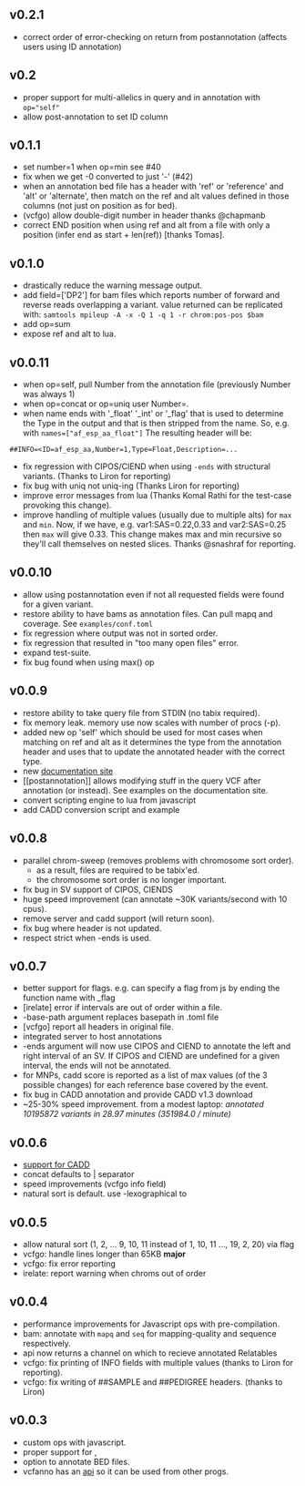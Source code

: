 v0.2.1
------
+ correct order of error-checking on return from postannotation (affects users using ID annotation)

v0.2
----
+ proper support for multi-allelics in query and in annotation with `op="self"`
+ allow post-annotation to set ID column

v0.1.1
------
+ set number=1 when op=min see #40
+ fix when we get -0 converted to just '-' (#42)
+ when an annotation bed file has a header with 'ref' or 'reference' and 'alt' or 'alternate',
  then match on the ref and alt values defined in those columns (not just on position as for bed).
+ (vcfgo) allow double-digit number in header thanks @chapmanb
+ correct END position when using ref and alt from a file with only a position (infer end as start + len(ref)) [thanks Tomas].

v0.1.0
------
+ drastically reduce the warning message output.
+ add field=['DP2'] for bam files which reports number of forward and reverse reads overlapping a variant.
  value returned can be replicated with: `samtools mpileup -A -x -Q 1 -q 1 -r chrom:pos-pos $bam`
+ add op=sum
+ expose ref and alt to lua.


v0.0.11
-------
+ when op=self, pull Number from the annotation file (previously Number was always 1)
+ when op=concat or op=uniq user Number=. 
+ when name ends with '\_float' '\_int' or '\_flag' that is used to determine the Type in the output and that is then stripped from the name. So, e.g. with
``
names=["af_esp_aa_float"]
``
The resulting header will be:
```
##INFO=<ID=af_esp_aa,Number=1,Type=Float,Description=...
```
+ fix regression with CIPOS/CIEND when using `-ends` with structural variants. (Thanks to Liron for reporting)
+ fix bug with uniq not uniq-ing (Thanks Liron for reporting)
+ improve error messages from lua (Thanks Komal Rathi for the test-case provoking this change).
+ improve handling of multiple values (usually due to multiple alts) for `max` and `min`. Now, if we have, e.g. var1:SAS=0.22,0.33
  and var2:SAS=0.25 then `max` will give 0.33. This change makes max and min recursive so they'll call themselves on nested slices.
  Thanks @snashraf for reporting. 

v0.0.10
-------
+ allow using postannotation even if not all requested fields were found for a given variant.
+ restore ability to have bams as annotation files. Can pull mapq and coverage. See `examples/conf.toml`
+ fix regression where output was not in sorted order.
+ fix regression that resulted in "too many open files" error.
+ expand test-suite.
+ fix bug found when using max() op

v0.0.9
------
+ restore ability to take query file from STDIN (no tabix required).
+ fix memory leak. memory use now scales with number of procs (-p).
+ added new op 'self' which should be used for most cases when matching on ref and alt as it
  determines the type from the annotation header and uses that to update the annotated header
  with the correct type.
+ new [documentation site](http://brentp.github.io/vcfanno/)
+ [[postannotation]] allows modifying stuff in the query VCF after annotation (or instead).
  See examples on the documentation site.
+ convert scripting engine to lua from javascript
+ add CADD conversion script and example


v0.0.8
------
+ parallel chrom-sweep (removes problems with chromosome sort order).
  - as a result, files are required to be tabix'ed.
  - the chromosome sort order is no longer important.
+ fix bug in SV support of CIPOS, CIENDS
+ huge speed improvement (can annotate ~30K variants/second with 10 cpus).
+ remove server and cadd support (will return soon).
+ fix bug where header is not updated.
+ respect strict when -ends is used.


v0.0.7
------
+ better support for flags. e.g. can specify a flag from js by ending the function name with \_flag
+ [irelate] error if intervals are out of order within a file.
+ -base-path argument replaces basepath in .toml file
+ [vcfgo] report all headers in original file.
+ integrated server to host annotations
+ -ends argument will now use CIPOS and CIEND to annotate the left and right interval of an SV. If CIPOS
   and CIEND are undefined for a given interval, the ends will not be annotated.
+ for MNPs, cadd score is reported as a list of max values (of the 3 possible changes) for each reference base
  covered by the event.
+ fix bug in CADD annotation and provide CADD v1.3 download
+ ~25-30% speed improvement. from a modest laptop:  *annotated 10195872 variants in 28.97 minutes (351984.0 / minute)*

v0.0.6
------
+ [support for CADD](https://github.com/brentp/vcfanno/tree/master/caddcode)
+ concat defaults to | separator
+ speed improvements (vcfgo info field)
+ natural sort is default. use -lexographical to

v0.0.5
------
+ allow natural sort (1, 2, ... 9, 10, 11 instead of 1, 10, 11 ..., 19, 2, 20) via flag
+ vcfgo: handle lines longer than 65KB **major**
+ vcfgo: fix error reporting
+ irelate: report warning when chroms out of order

v0.0.4
------
+ performance improvements for Javascript ops with pre-compilation.
+ bam: annotate with `mapq` and `seq` for mapping-quality and sequence respectively.
+ api now returns a channel on which to recieve annotated Relatables
+ vcfgo: fix printing of INFO fields with multiple values (thanks to Liron for reporting).
+ vcfgo: fix writing of ##SAMPLE and ##PEDIGREE headers. (thanks to Liron)

v0.0.3
------
+ custom ops with javascript.
+ proper support for <CNV>, <INV>
+ option to annotate BED files.
+ vcfanno has an [api](https://godoc.org/github.com/brentp/vcfanno/tree/api) so it can be
  used from other progs. 
